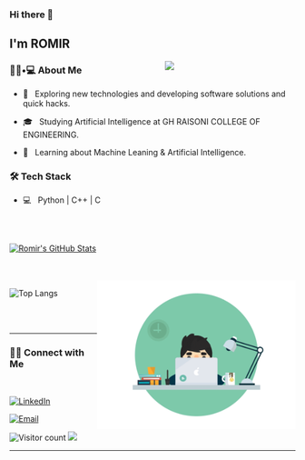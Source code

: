 ### Hi there 👋<h2> I'm  ROMIR</h2>

<img align='right' src="https://media.giphy.com/media/M9gbBd9nbDrOTu1Mqx/giphy.gif" width="230">

<h3> 👨🏻•💻 About Me </h3>



- 🤔 &nbsp; Exploring new technologies and developing software solutions and quick hacks.

- 🎓 &nbsp; Studying Artificial Intelligence at GH RAISONI COLLEGE OF ENGINEERING.

- 🌱 &nbsp; Learning about Machine Leaning & Artificial Intelligence.


<h3>🛠 Tech Stack</h3>



- 💻 &nbsp; Python | C++ | C 

<br/><br/>

[![Romir's GitHub Stats](https://github-readme-stats.vercel.app/api?username=romir17&show_icons=true)](https://github.com/romir17)

<br/>

<br/>

<img src="https://github.com/nirala69/nirala69/blob/master/70804f7e25b11f29db904f2fa7b4cd9d.gif" width="350" align='right'>

![Top Langs](https://github-readme-stats.vercel.app/api/top-langs/?username=romir17&show_icons=true)

<br><br>



<hr>



<h3> 🤝🏻 Connect with Me </h3>

<br>



<p align="center">

<a href="https://www.linkedin.com/in/romir-mathur17/"><img alt="LinkedIn" src="https://img.shields.io/badge/LinkedIn-ROMIR%20MATHUR-blue?style=flat-square&logo=linkedin"></a>

<a href="https://www.instagram.com/romirmathur/?hl=en" src="https://img.shields.io/badge/Instagram-i__disbalance-black?style=flat-square&logo=instagram"></a>

<a href="mathurromir@gmail.com"><img alt="Email" src="https://img.shields.io/badge/Email-mathurromir@gmail.com-blue?style=flat-square&logo=gmail"></a>

</p>





![Visitor count](https://visitor-badge.laobi.icu/badge?page_id=romir17.romir17)   <img src="https://media.giphy.com/media/dxn6fRlTIShoeBr69N/giphy.gif" width="30">





<hr>




